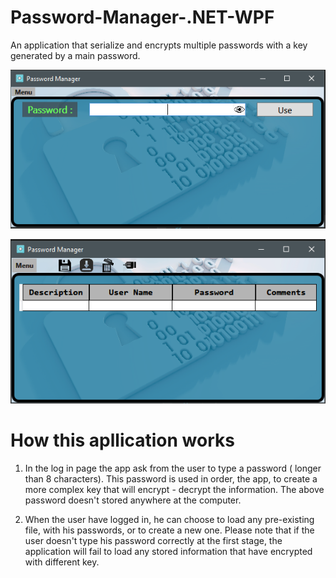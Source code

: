# Password-Manager-.NET-WPF

An application that serialize and encrypts multiple passwords with a key generated by a main password.

![alt tag](https://raw.githubusercontent.com/Obrelix/Password-Manager-.NET-WPF/master/Password-Manager/Images/LogInPreview.PNG)

![alt tag](https://raw.githubusercontent.com/Obrelix/Password-Manager-.NET-WPF/master/Password-Manager/Images/MainPreview.PNG)

# How this apllication works 

1) In the log in page the app ask from the user to type a password ( longer than 8 characters). This password is used in order, the app, to create a more complex key that will encrypt - decrypt the information. The above password doesn't stored anywhere at the computer.  

2) When the user have logged in, he can choose to load any pre-existing file, with his passwords, or to create a new one. Please note that if the user doesn't type his password correctly at the first stage, the application will fail to load any stored information that have encrypted with different key.
